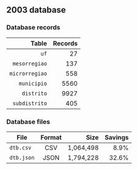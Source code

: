 ## 2003 database

### Database records

| Table          | Records |
| --------------:| -------:|
| `uf`           |      27 |
| `mesorregiao`  |     137 |
| `microrregiao` |     558 |
| `municipio`    |    5560 |
| `distrito`     |    9927 |
| `subdistrito`  |     405 |

### Database files

| File       | Format         | Size      | Savings |
| ---------- |:--------------:| ---------:| -------:|
| `dtb.csv`  | CSV            | 1,064,498 |    8.9% |
| `dtb.json` | JSON           | 1,794,228 |   32.6% |
